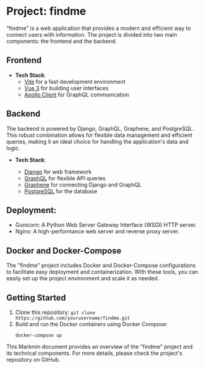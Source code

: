 # Project: findme

"findme" is a web application that provides a modern and efficient way to connect users with information. The project is divided into two main components: the frontend and the backend.

## Frontend
- **Tech Stack**:
  - [Vite](https://vitejs.dev/) for a fast development environment
  - [Vue 3](https://v3.vuejs.org/) for building user interfaces
  - [Apollo Client](https://www.apollographql.com/docs/react/) for GraphQL communication

## Backend

The backend is powered by Django, GraphQL, Graphene, and PostgreSQL. This robust combination allows for flexible data management and efficient queries, making it an ideal choice for handling the application's data and logic.

- **Tech Stack**:
  
  - [Django](https://www.djangoproject.com/) for web framework
  - [GraphQL](https://graphql.org/) for flexible API queries
  - [Graphene](https://graphene-python.org/) for connecting Django and GraphQL
  - [PostgreSQL](https://www.postgresql.org/) for the database

 ## Deployment:
  - Gunicorn: A Python Web Server Gateway Interface (WSGI) HTTP server.
  - Nginx: A high-performance web server and reverse proxy server.

## Docker and Docker-Compose
The "findme" project includes Docker and Docker-Compose configurations to facilitate easy deployment and containerization. With these tools, you can easily set up the project environment and scale it as needed.

## Getting Started
1. Clone this repository: `git clone https://github.com/yourusername/findme.git`
2. Build and run the Docker containers using Docker Compose:
   ```shell
   docker-compose up

This Markmin document provides an overview of the "findme" project and its technical components. For more details, please check the project's repository on GitHub.
